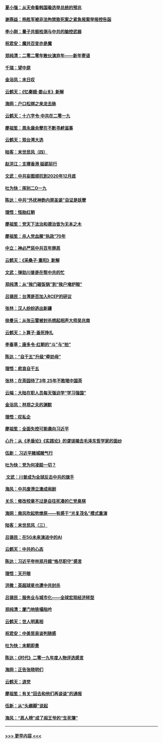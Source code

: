 #### [夏小强：从天命看韩国瑜选举总统的预兆](../pages/nsc993/n11756696.md?t=12311555) 
#### [谢燕益：杨胜军被非法拘禁致死案之紧急报案举报控告函](../pages/nsc993/n11756134.md?t=12311555) 
#### [李小刚：量子共振检测与中共的脑控武器](../pages/nsc993/n11754518.md?t=12311555) 
#### [祝君安：魔共百变亦是魔](../pages/nsc993/n11754469.md?t=12311555) 
#### [郑纯清：二零二零年散伙演弃年——新年寄语](../pages/nsc993/n11754195.md?t=12311555) 
#### [千瑞：望中原](../pages/nsc993/n11754159.md?t=12311555) 
#### [金浴凤：末日叹](../pages/nsc993/n11752359.md?t=12311555) 
#### [云鹤天：《忆秦娥‧娄山关》新解](../pages/nsc993/n11752348.md?t=12311555) 
#### [海网：户口松绑之来龙去脉](../pages/nsc993/n11752328.md?t=12311555) 
#### [云鹤天：十六字令‧中共在二零一九](../pages/nsc993/n11752305.md?t=12311555) 
#### [廖祖笙：周永康余孽在不断寻衅滋事](../pages/nsc993/n11751013.md?t=12311555) 
#### [云鹤天：观台湾大选](../pages/nsc993/n11751007.md?t=12311555) 
#### [陆客：末世民风（四）](../pages/nsc993/n11749203.md?t=12311555) 
#### [赵洪江：支撑香港 砥砺前行](../pages/nsc993/n11748482.md?t=12311555) 
#### [文武：中共妄图顽抗到2020年12月底](../pages/nsc993/n11748446.md?t=12311555) 
#### [吐为快：挥别二O一九](../pages/nsc993/n11748411.md?t=12311555) 
#### [陈达：中共“外扰神韵内禁圣诞”自证是妖孽](../pages/nsc993/n11748226.md?t=12311555) 
#### [理悟：怪胎红朝](../pages/nsc993/n11748206.md?t=12311555) 
#### [廖祖笙：党天下法治和德治皆为无本之木](../pages/nsc993/n11748135.md?t=12311555) 
#### [廖祖笙：杀人党血腥“执政”70年](../pages/nsc993/n11745144.md?t=12311555) 
#### [中立：神必严惩中共百年罪恶](../pages/nsc993/n11744970.md?t=12311555) 
#### [云鹤天：《采桑子‧重阳》新解](../pages/nsc993/n11744948.md?t=12311555) 
#### [文武：弹劾川普是在帮中共的忙](../pages/nsc993/n11744758.md?t=12311555) 
#### [郑纯清：从“挨门砸饭锅”到“挨户堵炉眼”](../pages/nsc993/n11744745.md?t=12311555) 
#### [吕锡民：台湾是否加入RCEP的研议](../pages/nsc993/n11744701.md?t=12311555) 
#### [张林：汉人纷纷逃出新疆](../pages/nsc993/n11743530.md?t=12311555) 
#### [徐曼沅：从张云雷被封杀想起相声大师吴兆南](../pages/nsc993/n11741816.md?t=12311555) 
#### [云鹤天：卜算子‧垂死挣扎](../pages/nsc993/n11739956.md?t=12311555) 
#### [李春草：唐多令‧红朝的“斗”与“拍”](../pages/nsc993/n11739830.md?t=12311555) 
#### [陈达：“自干五”升级“牵妨母”](../pages/nsc993/n11739724.md?t=12311555) 
#### [理悟：悲哀自干五](../pages/nsc993/n11739547.md?t=12311555) 
#### [张林：在茶园待了3年 25年不敢喝中国茶](../pages/nsc993/n11739240.md?t=12311555) 
#### [云端：大陆在职人员每天强迫学“学习强国”](../pages/nsc993/n11738735.md?t=12311555) 
#### [金浴凤：林郑之夫的渊默](../pages/nsc993/n11737735.md?t=12311555) 
#### [理悟：叹私企](../pages/nsc993/n11737715.md?t=12311555) 
#### [廖祖笙：全面失控可能袭向习近平](../pages/nsc993/n11737704.md?t=12311555) 
#### [心升：从《矛盾论》《实践论》的谬误揭去毛泽东哲学家的面纱](../pages/nsc993/n11736962.md?t=12311555) 
#### [伍新： 习近平赌城赌气行](../pages/nsc993/n11736929.md?t=12311555) 
#### [吐为快：党为何凌蹈一切？](../pages/nsc993/n11736915.md?t=12311555) 
#### [ 文武：川普成为全球反击中共的旗手](../pages/nsc993/n11736882.md?t=12311555) 
#### [海风：中共废港立澳成闹剧](../pages/nsc993/n11735857.md?t=12311555) 
#### [关乐：修改校章不过是自往死凑的亡党臭棋](../pages/nsc993/n11735097.md?t=12311555) 
#### [海网：南风吹起势燎原——有感于“光复茂名”模式重演](../pages/nsc993/n11732308.md?t=12311555) 
#### [陆客：末世民风（三）](../pages/nsc993/n11732211.md?t=12311555) 
#### [吕锡民：在5G未来演进中的AI](../pages/nsc993/n11730010.md?t=12311555) 
#### [云鹤天：中共的心态](../pages/nsc993/n11729906.md?t=12311555) 
#### [陈达：习近平夸林郑月娥“恪尽职守”感言](../pages/nsc993/n11729881.md?t=12311555) 
#### [理悟：天开眼](../pages/nsc993/n11729699.md?t=12311555) 
#### [洪微：英超球星也遭中共封杀](../pages/nsc993/n11727243.md?t=12311555) 
#### [吕锡民：服务业与城市化——全球宏观经济转型](../pages/nsc993/n11725845.md?t=12311555) 
#### [郑纯清：厦门地铁塌陷吟](../pages/nsc993/n11725813.md?t=12311555) 
#### [云鹤天：世人明真相](../pages/nsc993/n11725621.md?t=12311555) 
#### [祝君安：中美贸易谈判随感](../pages/nsc993/n11725609.md?t=12311555) 
#### [吐为快：末朝即景](../pages/nsc993/n11723365.md?t=12311555) 
#### [陈达：《时代》二零一九年度人物评选感言](../pages/nsc993/n11723337.md?t=12311555) 
#### [海网：正告张晓明们](../pages/nsc993/n11723228.md?t=12311555) 
#### [云鹤天：退党](../pages/nsc993/n11723056.md?t=12311555) 
#### [廖祖笙：有关“回去和他们再谈谈”的通报](../pages/nsc993/n11722442.md?t=12311555) 
#### [伍新：从“头踢脚”说起](../pages/nsc993/n11722429.md?t=12311555) 
#### [海风：“恶人榜”成了阎王爷的“生死簿”](../pages/nsc993/n11722272.md?t=12311555) 

----
#### [ >>> 更早内容 <<< ](../indexes/nsc993-earlier.md)
